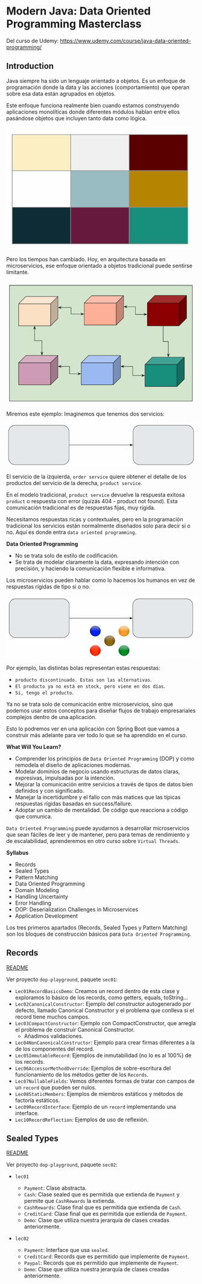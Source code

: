 # Modern Java: Data Oriented Programming Masterclass

Del curso de Udemy: https://www.udemy.com/course/java-data-oriented-programming/

## Introduction

Java siempre ha sido un lenguaje orientado a objetos. Es un enfoque de programación donde la data y las acciones (comportamiento) que operan sobre esa data están agrupados en objetos.

Este enfoque funciona realmente bien cuando estamos construyendo aplicaciones monolíticas donde diferentes módulos hablan entre ellos pasándose objetos que incluyen tanto data como lógica.

![alt Monolith Applications](./images/01-MonolithApplication.png)

Pero los tiempos han cambiado. Hoy, en arquitectura basada en microservicios, ese enfoque orientado a objetos tradicional puede sentirse limitante.

![alt Modern Application](./images/02-ModernApplication.png)

Miremos este ejemplo: Imaginemos que tenemos dos servicios:

![alt Microservices Communication](./images/03-MicroservicesCommunication.png)

El servicio de la izquierda, `order service` quiere obtener el detalle de los productos del servicio de la derecha, `product service`.

En el modelo tradicional, `product service` devuelve la respuesta exitosa `product` o respuesta con error (quizás 404 - product not found). Esta comunicación tradicional es de respuestas fijas, muy rígida.

Necesitamos respuestas ricas y contextuales, pero en la programación tradicional los servicios están normalmente diseñados solo para decir si o no. Aquí es donde entra `data oriented programming`.

**Data Oriented Programming**

- No se trata solo de estilo de codificación.
- Se trata de modelar claramente la data, expresando intención con precisión, y haciendo la comunicación flexible e informativa.

Los microservicios pueden hablar como lo hacemos los humanos en vez de respuestas rígidas de tipo si o no.

![alt Microservices Communication with Data Oriented Programming](./images/04-MicroservicesCommunicationWithDataOrientedProgramming.png)

Por ejemplo, las distintas bolas representan estas respuestas:

- `producto discontinuado. Estas son las alternativas`.
- `El producto ya no está en stock, pero viene en dos días`.
- `Si, tengo el producto`.

Ya no se trata solo de comunicación entre microservicios, sino que podemos usar estos conceptos para diseñar flujos de trabajo empresariales complejos dentro de una aplicación.

Esto lo podremos ver en una aplicación con Spring Boot que vamos a construir más adelante para ver todo lo que se ha aprendido en el curso.

**What Will You Learn?**

- Comprender los principios de `Data Oriented Programming` (DOP) y como remodela el diseño de aplicaciones modernas.
- Modelar dominios de negocio usando estructuras de datos claras, expresivas, impulsadas por la intención.
- Mejorar la comunicación entre servicios a través de tipos de datos bien definidos y con significado.
- Manejar la incertidumbre y el fallo con más matices que las típicas respuestas rígidas basadas en success/failure.
- Adoptar un cambio de mentalidad. De código que reacciona a código que comunica.

`Data Oriented Programming` puede ayudarnos a desarrollar microservicios que sean fáciles de leer y de mantener, pero para temas de rendimiento y de escalabilidad, aprenderemos en otro curso sobre `Virtual Threads`.

**Syllabus**

- Records
- Sealed Types
- Pattern Matching
- Data Oriented Programming
- Domain Modeling
- Handling Uncertainty
- Error Handling
- DOP: Deserialization Challenges in Microservices
- Application Development

Los tres primeros apartados (Records, Sealed Types y Pattern Matching) son los bloques de construcción básicos para `Data Oriented Programming`.

## Records

[README](./dop-playground/README.md#records)

Ver proyecto `dop-playground`, paquete `sec01`:

- `Lec01RecordBasicsDemo`: Creamos un record dentro de esta clase y exploramos lo básico de los records, como getters, equals, toString...
- `Lec02CanonicalConstructor`: Ejemplo del constructor autogenerado por defecto, llamado Canonical Constructor y el problema que conlleva si el record tiene muchos campos.
- `Lec03CompactConstructor`: Ejemplo con CompactConstructor, que arregla el problema de construir Canonical Constructor.
  - Añadimos validaciones.
- `Lec04NonCanonicalConstructor`: Ejemplo para crear firmas diferentes a la de los componentes del record.
- `Lec05ImmutableRecord`: Ejemplos de inmutabilidad (no lo es al 100%) de los records.
- `Lec06AccessorMethodOverride`: Ejemplos de sobre-escritura del funcionamiento de los métodos getter de los `Records`.
- `Lec07NullableFields`: Vemos diferentes formas de tratar con campos de un `record` que pueden ser nulos.
- `Lec08StaticMembers`: Ejemplos de miembros estáticos y métodos de factoría estáticos.
- `Lec09RecordInterface`: Ejemplo de un `record` implementando una interface.
- `Lec10RecordReflection`: Ejemplos de uso de reflexión.

## Sealed Types

[README](./dop-playground/README.md#sealed-types)

Ver proyecto `dop-playground`, paquete `sec02`:

- `lec01`
    - `Payment`: Clase abstracta.
    - `Cash`: Clase sealed que es permitida que extienda de `Payment` y permite que `CashRewards` la extienda.
    - `CashRewards`: Clase final que es permitida que extienda de `Cash`.
    - `CreditCard`: Clase final que es permitida que extienda de `Payment`.
    - `Demo`: Clase que utiliza nuestra jerarquía de clases creadas anteriormente.

- `lec02`
    - `Payment`: Interface que usa `sealed`.
    - `CreditCard`: Records que es permitido que implemente de `Payment`.
    - `Paypal`: Records que es permitido que implemente de `Payment`.
    - `Demo`: Clase que utiliza nuestra jerarquía de clases creadas anteriormente.